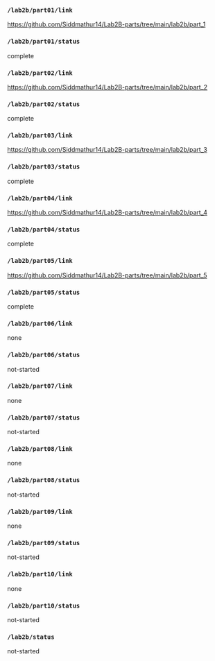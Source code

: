 ### `/lab2b/part01/link`
https://github.com/Siddmathur14/Lab2B-parts/tree/main/lab2b/part_1
### `/lab2b/part01/status`
complete
### `/lab2b/part02/link`
https://github.com/Siddmathur14/Lab2B-parts/tree/main/lab2b/part_2
### `/lab2b/part02/status`
complete
### `/lab2b/part03/link`
https://github.com/Siddmathur14/Lab2B-parts/tree/main/lab2b/part_3
### `/lab2b/part03/status`
complete
### `/lab2b/part04/link`
https://github.com/Siddmathur14/Lab2B-parts/tree/main/lab2b/part_4
### `/lab2b/part04/status`
complete
### `/lab2b/part05/link`
https://github.com/Siddmathur14/Lab2B-parts/tree/main/lab2b/part_5
### `/lab2b/part05/status`
complete
### `/lab2b/part06/link`
none
### `/lab2b/part06/status`
not-started
### `/lab2b/part07/link`
none
### `/lab2b/part07/status`
not-started
### `/lab2b/part08/link`
none
### `/lab2b/part08/status`
not-started
### `/lab2b/part09/link`
none
### `/lab2b/part09/status`
not-started
### `/lab2b/part10/link`
none
### `/lab2b/part10/status`
not-started
### `/lab2b/status`
not-started
